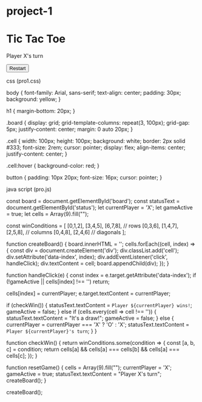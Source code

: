 # project-1

<!DOCTYPE html>
<html lang="en">
<head>
  <meta charset="UTF-8" />
  <meta name="viewport" content="width=device-width, initial-scale=1.0"/>
  <title>Tic Tac Toe</title>
  <link rel="stylesheet" href="pro1.css" />
</head>
<body>
  <h1>Tic Tac Toe</h1>
  <div class="board" id="board"></div>
  <p id="status">Player X's turn</p>
  <button onclick="resetGame()">Restart</button>

  <script src="pro.js"></script>
</body>
</html>

css (pro1.css)

body {
  font-family: Arial, sans-serif;
  text-align: center;
  padding: 30px;
  background: yellow;
}

h1 {
  margin-bottom: 20px;
}

.board {
  display: grid;
  grid-template-columns: repeat(3, 100px);
  grid-gap: 5px;
  justify-content: center;
  margin: 0 auto 20px;
}

.cell {
  width: 100px;
  height: 100px;
  background: white;
  border: 2px solid #333;
  font-size: 2rem;
  cursor: pointer;
  display: flex;
  align-items: center;
  justify-content: center;
}

.cell:hover {
  background-color: red;
}

button {
  padding: 10px 20px;
  font-size: 16px;
  cursor: pointer;
}

java script (pro.js)

const board = document.getElementById('board');
const statusText = document.getElementById('status');
let currentPlayer = 'X';
let gameActive = true;
let cells = Array(9).fill("");

const winConditions = [
  [0,1,2], [3,4,5], [6,7,8], // rows
  [0,3,6], [1,4,7], [2,5,8], // columns
  [0,4,8], [2,4,6]           // diagonals
];

function createBoard() {
  board.innerHTML = '';
  cells.forEach((cell, index) => {
    const div = document.createElement('div');
    div.classList.add('cell');
    div.setAttribute('data-index', index);
    div.addEventListener('click', handleClick);
    div.textContent = cell;
    board.appendChild(div);
  });
}

function handleClick(e) {
  const index = e.target.getAttribute('data-index');
  if (!gameActive || cells[index] !== '') return;

  cells[index] = currentPlayer;
  e.target.textContent = currentPlayer;

  if (checkWin()) {
    statusText.textContent = `Player ${currentPlayer} wins!`;
    gameActive = false;
  } else if (cells.every(cell => cell !== '')) {
    statusText.textContent = "It's a draw!";
    gameActive = false;
  } else {
    currentPlayer = currentPlayer === 'X' ? 'O' : 'X';
    statusText.textContent = `Player ${currentPlayer}'s turn`;
  }
}

function checkWin() {
  return winConditions.some(condition => {
    const [a, b, c] = condition;
    return cells[a] && cells[a] === cells[b] && cells[a] === cells[c];
  });
}

function resetGame() {
  cells = Array(9).fill("");
  currentPlayer = 'X';
  gameActive = true;
  statusText.textContent = "Player X's turn";
  createBoard();
}

createBoard();

